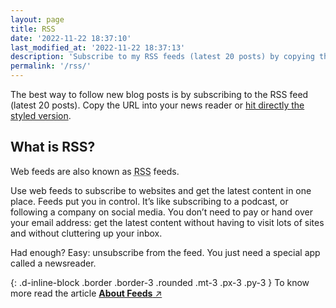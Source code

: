 ```yaml
---
layout: page
title: RSS
date: '2022-11-22 18:37:10'
last_modified_at: '2022-11-22 18:37:13'
description: 'Subscribe to my RSS feeds (latest 20 posts) by copying the URL into your news reader.'
permalink: '/rss/'
---
```

The best way to follow new blog posts is by subscribing to the RSS feed (latest 20 posts). Copy the URL into your news reader or <a href="{{ site.url }}/feed.xml">hit directly the styled version</a>.

## What is RSS?

Web feeds are also known as <abbr title="RDF Site Summary or Really Simple Syndication">RSS</abbr> feeds.

Use web feeds to subscribe to websites and get the latest content in one place. Feeds put you in control. It’s like subscribing to a podcast, or following a company on social media. You don’t need to pay or hand over your email address: get the latest content without having to visit lots of sites and without cluttering up your inbox. 

Had enough? Easy: unsubscribe from the feed. You just need a special app called a newsreader.

{: .d-inline-block .border .border-3 .rounded .mt-3 .px-3 .py-3 }
To know more read the article [**About Feeds** ↗︎](https://aboutfeeds.com/)